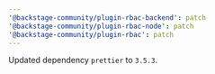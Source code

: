 ```yaml
---
'@backstage-community/plugin-rbac-backend': patch
'@backstage-community/plugin-rbac-node': patch
'@backstage-community/plugin-rbac': patch
---
```


Updated dependency `prettier` to `3.5.3`.
